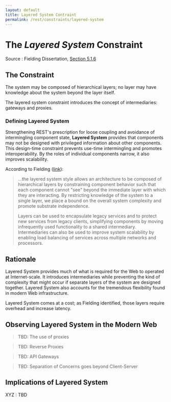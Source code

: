 ```yaml
---
layout: default
title: Layered System Contraint
permalink: /rest/constraints/layered-system
---
```

# The _Layered System_ Constraint

Source
: Fielding Dissertation, [Section 5.1.6](https://www.ics.uci.edu/~fielding/pubs/dissertation/rest_arch_style.htm#sec_5_1_6)

## The Constraint

The system may be composed of hierarchical layers; 
no layer may have knowledge about the system beyond
the layer itself.

The layered system constraint introduces the concept
of intermediaries: gateways and proxies.

### Defining Layered System

Strengthening REST's prescription for loose
coupling and avoidance of intermingling component
state, **Layered System** provides that components
may not be designed with privileged information 
about other components.  This design-time constraint
prevents use-time intermingling and promotes
interoperability.  By the roles of individual
components narrow, it also improves scalability.

According to Fielding ([link](https://www.ics.uci.edu/~fielding/pubs/dissertation/net_arch_styles.htm#sec_3_4_3)):
> ...the layered system style allows an architecture 
> to be composed of hierarchical layers by 
> constraining component behavior such that each 
> component cannot "see" beyond the immediate layer 
> with which they are interacting. By restricting 
> knowledge of the system to a single layer, we place 
> a bound on the overall system complexity and 
> promote substrate independence.
> 
> Layers can be used to encapsulate legacy services 
> and to protect new services from legacy clients, 
> simplifying components by moving infrequently used 
> functionality to a shared intermediary. Intermediaries 
> can also be used to improve system scalability by 
> enabling load balancing of services across multiple 
> networks and processors.

## Rationale

Layered System provides much of what is required
for the Web to operated at Internet-scale.  It
introduces intermediaries while preventing
the kind of complexity that might occur if
separate layers of the system are designed
together. Layered System also accounts for 
the tremendous flexibility
found in modern Web infrastructure.

Layered System comes at a cost; as
Fielding identified, those
layers require overhead and increase
latency.

## Observing Layered System in the Modern Web

> TBD: The use of proxies

> TBD: Reverse Proxies

> TBD: API Gateways

> TBD: Separation of Concerns goes beyond Client-Server

## Implications of Layered System

XYZ
: TBD